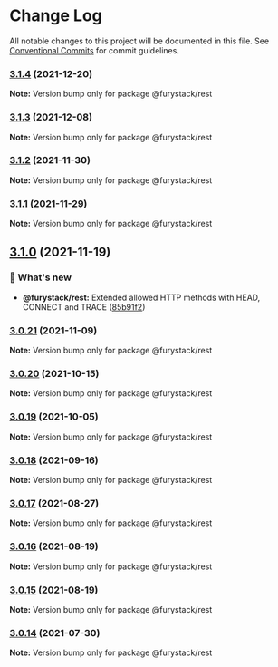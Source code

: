 # Change Log

All notable changes to this project will be documented in this file.
See [Conventional Commits](https://conventionalcommits.org) for commit guidelines.

### [3.1.4](https://github.com/furystack/furystack/compare/@furystack/rest@3.1.3...@furystack/rest@3.1.4) (2021-12-20)

**Note:** Version bump only for package @furystack/rest






### [3.1.3](https://github.com/furystack/furystack/compare/@furystack/rest@3.1.2...@furystack/rest@3.1.3) (2021-12-08)

**Note:** Version bump only for package @furystack/rest






### [3.1.2](https://github.com/furystack/furystack/compare/@furystack/rest@3.1.1...@furystack/rest@3.1.2) (2021-11-30)

**Note:** Version bump only for package @furystack/rest






### [3.1.1](https://github.com/furystack/furystack/compare/@furystack/rest@3.1.0...@furystack/rest@3.1.1) (2021-11-29)

**Note:** Version bump only for package @furystack/rest






## [3.1.0](https://github.com/furystack/furystack/compare/@furystack/rest@3.0.21...@furystack/rest@3.1.0) (2021-11-19)


### 🚀 What's new

* **@furystack/rest:** Extended allowed HTTP methods with HEAD, CONNECT and TRACE ([85b91f2](https://github.com/furystack/furystack/commit/85b91f2254a7459d4cb121caeccec792880467fa))




### [3.0.21](https://github.com/furystack/furystack/compare/@furystack/rest@3.0.20...@furystack/rest@3.0.21) (2021-11-09)

**Note:** Version bump only for package @furystack/rest






### [3.0.20](https://github.com/furystack/furystack/compare/@furystack/rest@3.0.19...@furystack/rest@3.0.20) (2021-10-15)

**Note:** Version bump only for package @furystack/rest






### [3.0.19](https://github.com/furystack/furystack/compare/@furystack/rest@3.0.18...@furystack/rest@3.0.19) (2021-10-05)

**Note:** Version bump only for package @furystack/rest






### [3.0.18](https://github.com/furystack/furystack/compare/@furystack/rest@3.0.17...@furystack/rest@3.0.18) (2021-09-16)

**Note:** Version bump only for package @furystack/rest






### [3.0.17](https://github.com/furystack/furystack/compare/@furystack/rest@3.0.16...@furystack/rest@3.0.17) (2021-08-27)

**Note:** Version bump only for package @furystack/rest






### [3.0.16](https://github.com/furystack/furystack/compare/@furystack/rest@3.0.15...@furystack/rest@3.0.16) (2021-08-19)

**Note:** Version bump only for package @furystack/rest






### [3.0.15](https://github.com/furystack/furystack/compare/@furystack/rest@1.3.2...@furystack/rest@3.0.15) (2021-08-19)

**Note:** Version bump only for package @furystack/rest






### [3.0.14](https://github.com/furystack/furystack/compare/@furystack/rest@1.3.2...@furystack/rest@3.0.14) (2021-07-30)

**Note:** Version bump only for package @furystack/rest
